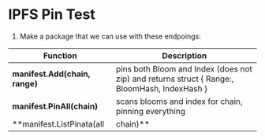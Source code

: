 # IPFS Pin Test

1. Make a package that we can use with these endpoings:

|Function|Description|
|---|---|
|**manifest.Add(chain, range)**|pins both Bloom and Index (does not zip) and returns struct { Range:, BloomHash, IndexHash }|
|**manifest.PinAll(chain)**|scans blooms and index for chain, pinning everything|
|**manifest.ListPinata(all|chain)**||
